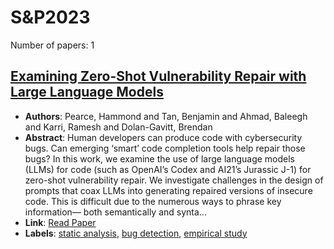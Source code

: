 # S&P2023

Number of papers: 1

## [Examining Zero-Shot Vulnerability Repair with Large Language Models](paper_1.md)
- **Authors**: Pearce, Hammond and Tan, Benjamin and Ahmad, Baleegh and Karri, Ramesh and Dolan-Gavitt, Brendan
- **Abstract**: Human developers can produce code with cybersecurity bugs. Can emerging ‘smart’ code completion tools help repair those bugs? In this work, we examine the use of large language models (LLMs) for code (such as OpenAI’s Codex and AI21’s Jurassic J-1) for zero-shot vulnerability repair. We investigate challenges in the design of prompts that coax LLMs into generating repaired versions of insecure code. This is difficult due to the numerous ways to phrase key information— both semantically and synta...
- **Link**: [Read Paper](https://doi.ieeecomputersociety.org/10.1109/SP46215.2023.10179420)
- **Labels**: [static analysis](../../labels/static_analysis.md), [bug detection](../../labels/bug_detection.md), [empirical study](../../labels/empirical_study.md)
